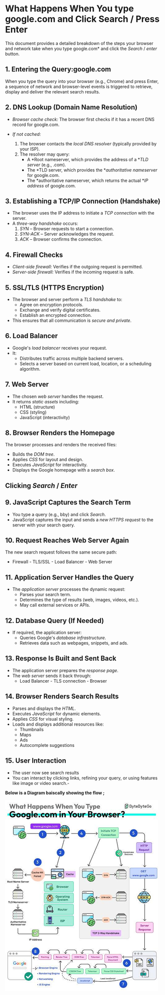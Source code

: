 # What Happens When You type google.com and Click Search / Press Enter

This document provides a detailed breakdown of the steps your browser and network take when you type google.com* and click the *Search* / *enter* button.


## 1. Entering the Query:google.com

When you type the query into your browser (e.g., Chrome) and press Enter, a sequence of network and browser-level events is triggered to retrieve, display and deliver the relevant search results.


## 2. DNS Lookup (Domain Name Resolution)

- *Browser cache check:* The browser first checks if it has a recent DNS record for google.com.

- *If not cached:*
  1. The browser contacts the *local DNS resolver* (typically provided by your ISP).
  2. The resolver may query:
     - A *Root nameserver, which provides the address of a **TLD server* (e.g., .com).
     - The *TLD server, which provides the **authoritative nameserver* for google.com.
     - The *authoritative nameserver, which returns the actual **IP address* of google.com.


## 3. Establishing a TCP/IP Connection (Handshake)

- The browser uses the IP address to initiate a *TCP connection* with the server.
- A *three-way handshake* occurs:
  1. *SYN* – Browser requests to start a connection.
  2. *SYN-ACK* – Server acknowledges the request.
  3. *ACK* – Browser confirms the connection.


## 4. Firewall Checks

- *Client-side firewall:* Verifies if the outgoing request is permitted.
- *Server-side firewall:* Verifies if the incoming request is safe.


## 5. SSL/TLS (HTTPS Encryption)

- The browser and server perform a *TLS handshake* to:
  - Agree on encryption protocols.
  - Exchange and verify digital certificates.
  - Establish an encrypted connection.
- This ensures that all communication is *secure and private*.



## 6. Load Balancer

- Google's *load balancer* receives your request.
- It:
  - Distributes traffic across multiple backend servers.
  - Selects a server based on current load, location, or a scheduling algorithm.



## 7. Web Server

- The chosen *web server* handles the request.
- It returns *static assets* including:
  - HTML (structure)
  - CSS (styling)
  - JavaScript (interactivity)



## 8. Browser Renders the Homepage

The browser processes and renders the received files:

- Builds the *DOM tree*.
- Applies *CSS* for layout and design.
- Executes *JavaScript* for interactivity.
- Displays the Google homepage with a *search box*.


## Clicking *Search* / *Enter*


## 9. JavaScript Captures the Search Term

- You type a query (e.g., bby) and click *Search*.
- JavaScript captures the input and sends a *new HTTPS request* to the server with your search query.



## 10. Request Reaches Web Server Again

The new search request follows the same secure path:

- Firewall - TLS/SSL - Load Balancer - Web Server



## 11. Application Server Handles the Query

- The *application server* processes the dynamic request:
  - Parses your search term.
  - Determines the type of results (web, images, videos, etc.).
  - May call external services or APIs.



## 12. Database Query (If Needed)

- If required, the application server:
  - Queries Google's *database infrastructure*.
  - Retrieves data such as webpages, snippets, and ads.



## 13. Response Is Built and Sent Back

- The application server prepares the *response page*.
- The *web server* sends it back through:
  - Load Balancer - TLS connection - Browser


## 14. Browser Renders Search Results

- Parses and displays the *HTML*.
- Executes *JavaScript* for dynamic elements.
- Applies *CSS* for visual styling.
- Loads and displays additional resources like:
  - Thumbnails
  - Maps
  - Ads
  - Autocomplete suggestions


## 15. User Interaction

- The user now see search results
- You can interact by clicking links, refining your query, or using features like image or video search.-

**Below is a Diagram baiscally showing the flow ;**

![diagram](/images/diagram.jpg)

